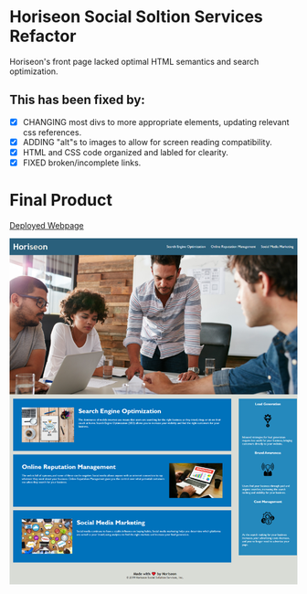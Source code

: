 # Horiseon Social Soltion Services Refactor

Horiseon's front page lacked optimal HTML semantics and search optimization. 

## This has been fixed by:

- [x] CHANGING most divs to more appropriate elements, updating relevant css references.
- [x] ADDING "alt"s to images to allow for screen reading compatibility.
- [x] HTML and CSS code organized and labled for clearity.
- [x] FIXED broken/incomplete links.

# Final Product

[Deployed Webpage](https://carljmcgee.github.io/Challenge-1_Horiseon-Refractor_CarlM/)

![final screenshot](/assets/images/carljmcgee.github.io_Challenge-1_Horiseon-Refractor_CarlM_.png)